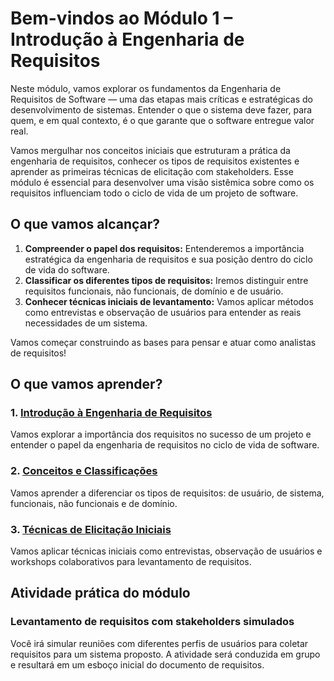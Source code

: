 # Bem-vindos ao Módulo 1 – Introdução à Engenharia de Requisitos

Neste módulo, vamos explorar os fundamentos da Engenharia de Requisitos de Software — uma das etapas mais críticas e estratégicas do desenvolvimento de sistemas. Entender o que o sistema deve fazer, para quem, e em qual contexto, é o que garante que o software entregue valor real.

Vamos mergulhar nos conceitos iniciais que estruturam a prática da engenharia de requisitos, conhecer os tipos de requisitos existentes e aprender as primeiras técnicas de elicitação com stakeholders. Esse módulo é essencial para desenvolver uma visão sistêmica sobre como os requisitos influenciam todo o ciclo de vida de um projeto de software.

## O que vamos alcançar?

1. **Compreender o papel dos requisitos:** Entenderemos a importância estratégica da engenharia de requisitos e sua posição dentro do ciclo de vida do software.
2. **Classificar os diferentes tipos de requisitos:** Iremos distinguir entre requisitos funcionais, não funcionais, de domínio e de usuário.
3. **Conhecer técnicas iniciais de levantamento:** Vamos aplicar métodos como entrevistas e observação de usuários para entender as reais necessidades de um sistema.

Vamos começar construindo as bases para pensar e atuar como analistas de requisitos!

## O que vamos aprender?

### 1. [Introdução à Engenharia de Requisitos](introducao/README.md)
Vamos explorar a importância dos requisitos no sucesso de um projeto e entender o papel da engenharia de requisitos no ciclo de vida de software.

### 2. [Conceitos e Classificações](conceitos-classificacoes/README.md)
Vamos aprender a diferenciar os tipos de requisitos: de usuário, de sistema, funcionais, não funcionais e de domínio.

### 3. [Técnicas de Elicitação Iniciais](tecnicas-elicitao/README.md)
Vamos aplicar técnicas iniciais como entrevistas, observação de usuários e workshops colaborativos para levantamento de requisitos.

## Atividade prática do módulo

### Levantamento de requisitos com stakeholders simulados
Você irá simular reuniões com diferentes perfis de usuários para coletar requisitos para um sistema proposto. A atividade será conduzida em grupo e resultará em um esboço inicial do documento de requisitos.